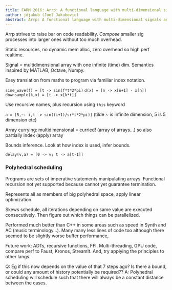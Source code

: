 ```yaml
---
title: FARM 2016: Arrp: A functional language with multi-dimensional signals and recurrence equations
author: jdjakub (Joel Jakubovic)
abstract: Arrp: A functional language with multi-dimensional signals and recurrence equations
---
```


Arrp strives to raise bar on code readability. *Compose* smaller sig processes into larger ones without too much overhead.

Static resources, no dynamic mem alloc, zero overhead so high perf realtime.

Signal = multidimensional array with one infinite (time) dim. Semantics inspired by MATLAB, Octave, Numpy.

Easy translation from maths to program via familiar index notation.

`sine_wave(f) = [t -> sin(f*t*2*pi)`
`d(x) = [n -> x[n+1] - x[n]]`
`downsample(k,x) = [t -> x[k*t]]`

Use recursive names, plus recursion using `this` keyword

`a = [5,~: i,t -> sin((i+1)/sr*t*2*pi)]` (tilde ~ is infinite dimension, 5 is 5 dimension etc)

Array currying: multidimensional = curried! (array of arrays...) so also partially index (apply) array

Bounds inference. Look at how index is used, infer bounds.

`delay(v,a) = [0 -> v; t -> a[t-1]]`

### Polyhedral scheduling
Programs are sets of imperative statements manipulating arrays. Functional recursion not yet supported because cannot yet guarantee termination.

Represents all as members of big polyhedral space, apply linear optimization.

Skews schedule, all iterations depending on same value are executed consecutively. Then figure out which things can be parallelized.

Performed much better than C++ in some areas such as speed in Synth and AC (music terminology...). Many many less lines of code too although there seemed to be slightly worse buffer performance,

Future work: ADTs, recursive functions, FFI. Multi-threading, GPU code, compare perf to Faust, Kronos, StreamIt. And, try applying the principles to other langs.

Q: Eg if this now depends on the value of that 7 steps ago? Is there a bound, or could any amount of history potentially be required??
A: Polyhedral scheduling will schedule such that there will always be a constant distance between the cases.
